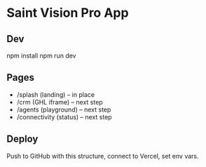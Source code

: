 # Saint Vision Pro App

## Dev
npm install
npm run dev

## Pages
- /splash (landing) – in place
- /crm (GHL iframe) – next step
- /agents (playground) – next step
- /connectivity (status) – next step

## Deploy
Push to GitHub with this structure, connect to Vercel, set env vars.
